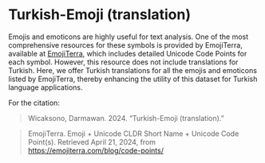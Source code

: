 # Turkish-Emoji (translation)
Emojis and emoticons are highly useful for text analysis. One of the most comprehensive resources for these symbols is provided by EmojiTerra, available at [EmojiTerra](https://emojiterra.com/blog/code-points/), which includes detailed Unicode Code Points for each symbol. However, this resource does not include translations for Turkish. Here, we offer Turkish translations for all the emojis and emoticons listed by EmojiTerra, thereby enhancing the utility of this dataset for Turkish language applications.

For the citation:
>Wicaksono, Darmawan. 2024. “Turkish-Emoji (translation).”

>EmojiTerra. Emoji + Unicode CLDR Short Name + Unicode Code Point(s). Retrieved April 21, 2024, from https://emojiterra.com/blog/code-points/
